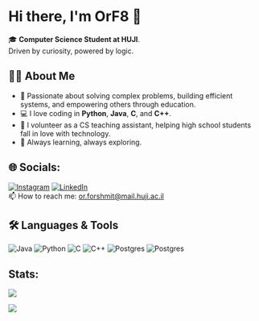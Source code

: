 # Hi there, I'm OrF8 👋
🎓 **Computer Science Student at HUJI**.<br>
Driven by curiosity, powered by logic.


## 👨‍💻 About Me
- 🧠 Passionate about solving complex problems, building efficient systems, and empowering others through education.
- 💻 I love coding in **Python**, **Java**, **C**, and **C++**.
- 🙌 I volunteer as a CS teaching assistant, helping high school students fall in love with technology.
- 🌱 Always learning, always exploring.

## 🌐 Socials:
[![Instagram](https://img.shields.io/badge/Instagram-%23E4405F.svg?logo=Instagram&logoColor=white)](https://instagram.com/or_forshmit) [![LinkedIn](https://img.shields.io/badge/LinkedIn-%230077B5.svg?logo=linkedin&logoColor=white)](https://linkedin.com/in/or-forshmit)
<br>📫 How to reach me: or.forshmit@mail.huji.ac.il

## 🛠️ Languages & Tools
![Java](https://img.shields.io/badge/java-%23ED8B00.svg?style=for-the-badge&logo=openjdk&logoColor=white) ![Python](https://img.shields.io/badge/python-3670A0?style=for-the-badge&logo=python&logoColor=ffdd54) ![C](https://img.shields.io/badge/c-%2300599C.svg?style=for-the-badge&logo=c&logoColor=white) ![C++](https://img.shields.io/badge/c++-%2300599C.svg?style=for-the-badge&logo=c%2B%2B&logoColor=white)
![Postgres](https://img.shields.io/badge/postgres-%23316192.svg?style=for-the-badge&logo=postgresql&logoColor=white)
![Postgres](https://camo.githubusercontent.com/01dad965dcdfd8f4140417195b1b92f32d22449b2671e2723afdfcaea9161974/68747470733a2f2f696d672e736869656c64732e696f2f62616467652f53514c2d2532333037343035652e7376673f7374796c653d666f722d7468652d6261646765266c6f676f3d73716c697465266c6f676f436f6c6f723d7768697465)
## Stats:
![](https://github-readme-stats.vercel.app/api/top-langs/?username=OrF8&theme=dark&hide_border=true&include_all_commits=true&count_private=true&layout=compact&v=1)


[![](https://visitcount.itsvg.in/api?id=OrF8&icon=0&color=0)](https://visitcount.itsvg.in)


<!---
OrF8/OrF8 is a ✨ special ✨ repository because its `README.md` (this file) appears on your GitHub profile.
You can click the Preview link to take a look at your changes.
--->
